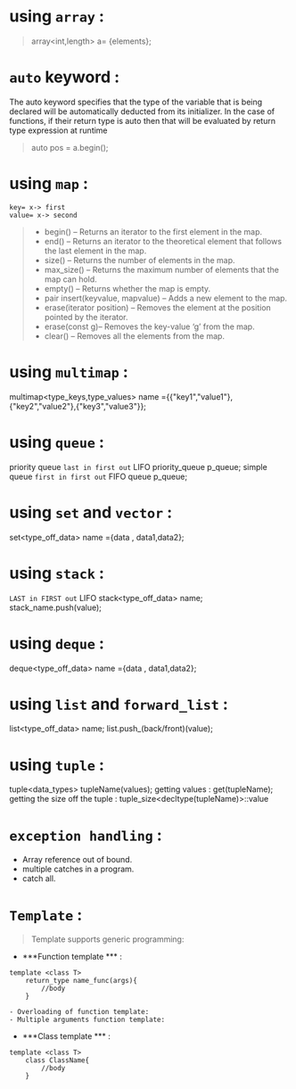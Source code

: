 # using `array` :
> array<int,length> a= {elements};

# `auto` keyword :     
The auto keyword specifies that the type of the variable that is being declared will be automatically deducted from its initializer. In the case of functions, if their return type is auto then that will be evaluated by return type expression at runtime

> auto pos = a.begin();

# using `map` :
```map<key,value> x;
key= x-> first
value= x-> second
```
> - begin() – Returns an iterator to the first element in the map.
> - end() – Returns an iterator to the theoretical element that follows the last element in the map.
> - size() – Returns the number of elements in the map.
> - max_size() – Returns the maximum number of elements that the map can hold.
> - empty() – Returns whether the map is empty.
> - pair insert(keyvalue, mapvalue) – Adds a new element to the map.
> - erase(iterator position) – Removes the element at the position pointed by the iterator.
> - erase(const g)– Removes the key-value ‘g’ from the map.
> - clear() – Removes all the elements from the map.
# using `multimap` :
multimap<type_keys,type_values> name ={{"key1","value1"},{"key2","value2"},{"key3","value3"}};
# using `queue` :
priority queue `last in first out` LIFO 
    priority_queue<int> p_queue;
simple queue `first in first out` FIFO
    queue<int> p_queue;
# using `set` and `vector` :
set<type_off_data> name ={data , data1,data2};
# using `stack` :
`LAST in FIRST out` LIFO
    stack<type_off_data> name;
    stack_name.push(value);
# using `deque` :
deque<type_off_data> name ={data , data1,data2};

# using `list` and `forward_list` :
list<type_off_data> name;
list.push_(back/front)(value);
# using `tuple` :
tuple<data_types> tupleName(values);
getting values : get<index>(tupleName);
getting the size off the tuple : tuple_size<decltype(tupleName)>::value

# `exception handling` :
- Array reference out of bound.
- multiple catches in a program.
- catch all.
# `Template` :
>Template supports generic programming:
- ***Function template *** :
```
template <class T>
    return_type name_func(args){
        //body 
    }
```
    - Overloading of function template:
    - Multiple arguments function template:
- ***Class template *** :
```
template <class T>
    class ClassName{
        //body 
    }
```
